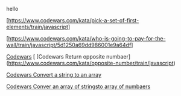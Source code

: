 hello

[https://www.codewars.com/kata/pick-a-set-of-first-elements/train/javascript]

[https://www.codewars.com/kata/who-is-going-to-pay-for-the-wall/train/javascript/5d1250a69dd986001e9a64df]

[Codewars](https://www.codewars.com/kata/opposite-number/train/javascript)
[
[Codewars Return opposite numbaer] (https://www.codewars.com/kata/opposite-number/train/javascript)


[Codewars Convert a string to an array](https://www.codewars.com/kata/convert-a-string-to-an-array/train/javascript)

[Codewars Conver an array of stringsto array of numbaers](https://www.codewars.com/kata/convert-an-array-of-strings-to-array-of-numbers/train/javascript)